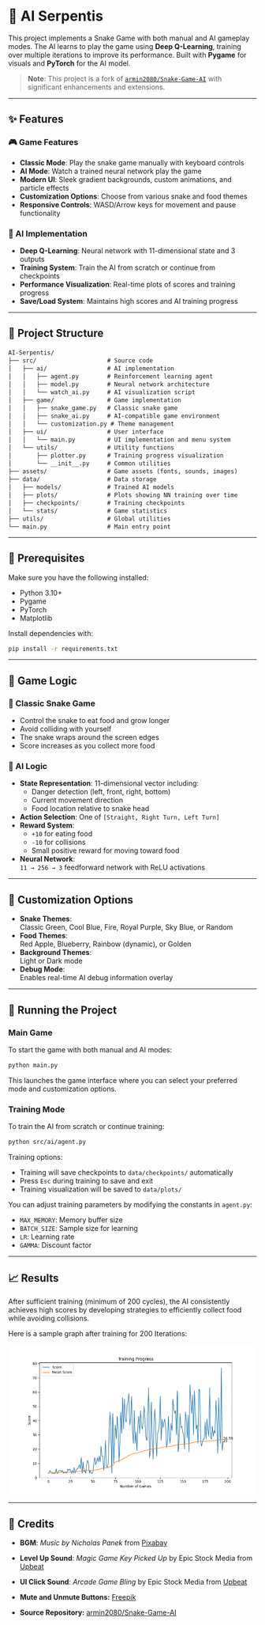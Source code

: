 # 🐍 AI Serpentis

This project implements a Snake Game with both manual and AI gameplay modes. The AI learns to play the game using **Deep Q-Learning**, training over multiple iterations to improve its performance. Built with **Pygame** for visuals and **PyTorch** for the AI model.

> **Note**: This project is a fork of [`armin2080/Snake-Game-AI`](https://github.com/armin2080/Snake-Game-AI) with significant enhancements and extensions.

---

## ✨ Features

### 🎮 Game Features
- **Classic Mode**: Play the snake game manually with keyboard controls  
- **AI Mode**: Watch a trained neural network play the game  
- **Modern UI**: Sleek gradient backgrounds, custom animations, and particle effects  
- **Customization Options**: Choose from various snake and food themes  
- **Responsive Controls**: WASD/Arrow keys for movement and pause functionality  

### 🧠 AI Implementation
- **Deep Q-Learning**: Neural network with 11-dimensional state and 3 outputs  
- **Training System**: Train the AI from scratch or continue from checkpoints  
- **Performance Visualization**: Real-time plots of scores and training progress  
- **Save/Load System**: Maintains high scores and AI training progress  

---

## 📁 Project Structure

```
AI-Serpentis/
├── src/                    # Source code
│   ├── ai/                 # AI implementation
│   │   ├── agent.py        # Reinforcement learning agent
│   │   ├── model.py        # Neural network architecture
│   │   └── watch_ai.py     # AI visualization script
│   ├── game/               # Game implementation
│   │   ├── snake_game.py   # Classic snake game
│   │   ├── snake_ai.py     # AI-compatible game environment
│   │   └── customization.py # Theme management
│   ├── ui/                 # User interface
│   │   └── main.py         # UI implementation and menu system
│   └── utils/              # Utility functions
│       ├── plotter.py      # Training progress visualization
│       └── __init__.py     # Common utilities
├── assets/                 # Game assets (fonts, sounds, images)
├── data/                   # Data storage
│   ├── models/             # Trained AI models
│   ├── plots/              # Plots showing NN training over time
│   ├── checkpoints/        # Training checkpoints
│   └── stats/              # Game statistics
├── utils/                  # Global utilities
└── main.py                 # Main entry point
```

---

## 💠 Prerequisites

Make sure you have the following installed:

- Python 3.10+
- Pygame
- PyTorch
- Matplotlib

Install dependencies with:

```bash
pip install -r requirements.txt
```

---

## 🎯 Game Logic

### 🐍 Classic Snake Game
- Control the snake to eat food and grow longer  
- Avoid colliding with yourself  
- The snake wraps around the screen edges  
- Score increases as you collect more food  

### 🧠 AI Logic
- **State Representation**: 11-dimensional vector including:
  - Danger detection (left, front, right, bottom)
  - Current movement direction
  - Food location relative to snake head
- **Action Selection**: One of `[Straight, Right Turn, Left Turn]`
- **Reward System**:
  - `+10` for eating food  
  - `-10` for collisions  
  - Small positive reward for moving toward food
- **Neural Network**:  
  `11 → 256 → 3` feedforward network with ReLU activations  

---

## 🎨 Customization Options

- **Snake Themes**:  
  Classic Green, Cool Blue, Fire, Royal Purple, Sky Blue, or Random  
- **Food Themes**:  
  Red Apple, Blueberry, Rainbow (dynamic), or Golden  
- **Background Themes**:  
  Light or Dark mode  
- **Debug Mode**:  
  Enables real-time AI debug information overlay  

---
## 🚀 Running the Project

### Main Game
To start the game with both manual and AI modes:

```bash
python main.py
```

This launches the game interface where you can select your preferred mode and customization options.

### Training Mode
To train the AI from scratch or continue training:

```bash
python src/ai/agent.py
```

Training options:
- Training will save checkpoints to `data/checkpoints/` automatically
- Press `Esc` during training to save and exit
- Training visualization will be saved to `data/plots/`

You can adjust training parameters by modifying the constants in `agent.py`:
- `MAX_MEMORY`: Memory buffer size
- `BATCH_SIZE`: Sample size for learning
- `LR`: Learning rate
- `GAMMA`: Discount factor

---

## 📈 Results

After sufficient training (minimum of 200 cycles), the AI consistently achieves high scores by developing strategies to efficiently collect food while avoiding collisions.

Here is a sample graph after training for 200 Iterations:

![Training Progress Graph](./training_plot.png)

---

## 🎵 Credits

- **BGM**: *Music by Nicholas Panek* from [Pixabay](https://pixabay.com)  
- **Level Up Sound**: *Magic Game Key Picked Up* by Epic Stock Media from [Upbeat](https://www.upbeat.io)  
- **UI Click Sound**: *Arcade Game Bling* by Epic Stock Media from [Upbeat](https://www.upbeat.io)  
- **Mute and Unmute Buttons:**  [Freepik](https://freepik.com)  

- **Source Repository:** [armin2080/Snake-Game-AI](https://github.com/armin2080/Snake-Game-AI)

